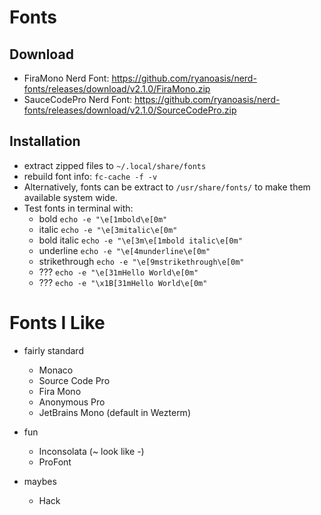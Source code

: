 
[comment]: #(fonts.md)

# Fonts

## Download

* FiraMono Nerd Font: https://github.com/ryanoasis/nerd-fonts/releases/download/v2.1.0/FiraMono.zip
* SauceCodePro Nerd Font: https://github.com/ryanoasis/nerd-fonts/releases/download/v2.1.0/SourceCodePro.zip

## Installation

* extract zipped files to `~/.local/share/fonts`
* rebuild font info: `fc-cache -f -v`
* Alternatively, fonts can be extract to `/usr/share/fonts/` to make them available system wide.
* Test fonts in terminal with:
  * bold `echo -e "\e[1mbold\e[0m"`
  * italic `echo -e "\e[3mitalic\e[0m"`
  * bold italic `echo -e "\e[3m\e[1mbold italic\e[0m"`
  * underline `echo -e "\e[4munderline\e[0m"`
  * strikethrough `echo -e "\e[9mstrikethrough\e[0m"`
  * ??? `echo -e "\e[31mHello World\e[0m"`
  * ??? `echo -e "\x1B[31mHello World\e[0m"`

# Fonts I Like

* fairly standard
  * Monaco
  * Source Code Pro
  * Fira Mono
  * Anonymous Pro
  * JetBrains Mono (default in Wezterm)

* fun
  * Inconsolata (~ look like -)
  * ProFont

* maybes
  * Hack
